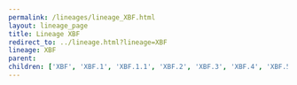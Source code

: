 ```yaml
---
permalink: /lineages/lineage_XBF.html
layout: lineage_page
title: Lineage XBF
redirect_to: ../lineage.html?lineage=XBF
lineage: XBF
parent: 
children: ['XBF', 'XBF.1', 'XBF.1.1', 'XBF.2', 'XBF.3', 'XBF.4', 'XBF.5', 'XBF.6', 'XBF.7', 'XBF.7.1', 'XBF.8', 'XBF.8.1', 'XBF.9', 'XBF.10']
---
```

